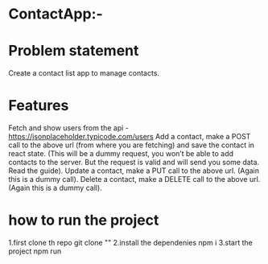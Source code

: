 # ContactApp:-
# Problem statement
Create a contact list app to manage contacts.
# Features 
Fetch and show users from the api - https://jsonplaceholder.typicode.com/users
Add a contact, make a POST call to the above url (from where you are fetching) and save the contact in react state. (This will be a dummy request, you won’t be able to add contacts to the server. But the request is valid and will send you some data. Read the guide).
Update a contact, make a PUT call to the above url. (Again this is a dummy call).
Delete a contact, make a DELETE call to the above url. (Again this is a dummy call).
# how to run the project
1.first clone th repo
 git clone ""
2.install the dependenies
 npm i
3.start the project
 npm run

